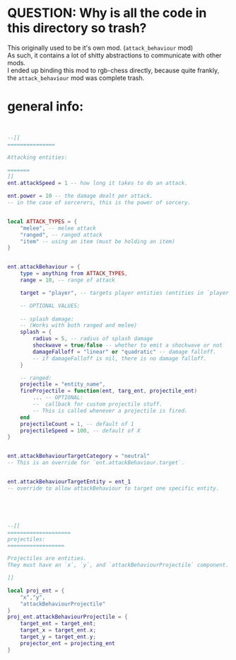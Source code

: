 
# QUESTION: Why is all the code in this directory so trash?
This originally used to be it's own mod. (`attack_behaviour` mod)<br>
As such, it contains a lot of shitty abstractions to communicate with other
mods. <br>
I ended up binding this mod to rgb-chess directly, because quite frankly,
the `attack_behaviour` mod was complete trash.<br>



# general info:

```lua


--[[
===============

Attacking entities:

=======
]]
ent.attackSpeed = 1 -- how long it takes to do an attack.

ent.power = 10 -- the damage dealt per attack.
-- in the case of sorcerers, this is the power of sorcery.


local ATTACK_TYPES = {
    "melee", -- melee attack
    "ranged", -- ranged attack
    "item" -- using an item (must be holding an item)
}


ent.attackBehaviour = {
    type = anything from ATTACK_TYPES,
    range = 10, -- range of attack

    target = "player", -- targets player entities (entities in `player` category.)

    -- OPTIONAL VALUES:
    
    -- splash damage:
    -- (Works with both ranged and melee)
    splash = {
        radius = 5, -- radius of splash damage
        shockwave = true/false -- whether to emit a shockwave or not
        damageFalloff = "linear" or "quadratic" -- damage falloff.
        -- if damageFalloff is nil, there is no damage falloff.
    }

    -- ranged:
    projectile = "entity_name",
    fireProjectile = function(ent, targ_ent, projectile_ent)
        ... -- OPTIONAL:
        --  callback for custom projectile stuff.
        -- This is called whenever a projectile is fired.
    end
    projectileCount = 1, -- default of 1
    projectileSpeed = 100, -- default of X
}


ent.attackBehaviourTargetCategory = "neutral"
-- This is an override for `ent.attackBehaviour.target`.


ent.attackBehaviourTargetEntity = ent_1
-- override to allow attackBehaviour to target one specific entity.





--[[
====================
projectiles:
==================

Projectiles are entities.
They must have an `x`, `y`, and `attackBehaviourProjectile` component.

]]

local proj_ent = {
    "x","y",
    "attackBehaviourProjectile"
}
proj_ent.attackBehaviourProjectile = {
    target_ent = target_ent;
    target_x = target_ent.x;
    target_y = target_ent.y;
    projector_ent = projecting_ent
}
```



